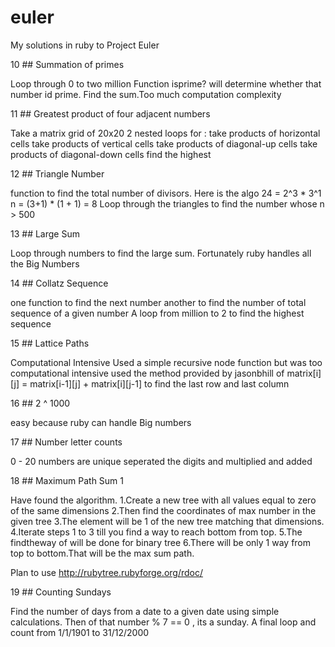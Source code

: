 euler
=====

My solutions in ruby to Project Euler

10 ## Summation of primes

Loop through 0 to two million
Function isprime? will determine whether that number id prime.
Find the sum.Too much computation complexity

11 ## Greatest product of four adjacent numbers

Take a matrix grid of 20x20
2 nested loops for :
take products of horizontal cells
take products of vertical cells
take products of diagonal-up cells
take products of diagonal-down cells
find the highest

12 ## Triangle Number

function to find the total number of divisors.
Here is the algo
24 = 2^3 * 3^1
n =  (3+1) * (1 + 1) = 8
Loop through the triangles to find the number whose n > 500

13 ## Large Sum

Loop through numbers to find the large sum.
Fortunately ruby handles all the Big Numbers

14 ## Collatz Sequence

one function to find the next number
another to find the number of total sequence of a given number
A loop from million to 2 to find the highest sequence

15 ## Lattice Paths

Computational Intensive
Used a simple recursive node function but was too computational intensive
used the method provided by jasonbhill of matrix[i][j] = matrix[i-1][j] + matrix[i][j-1] to find the last row and last column

16 ## 2 ^ 1000

easy because ruby can handle Big numbers

17 ## Number letter counts

0 - 20 numbers are unique 
seperated the digits and multiplied and added

18 ## Maximum Path Sum 1

Have found the algorithm.
1.Create a new tree with all values equal to zero of the same dimensions
2.Then find the coordinates of max number in the given tree
3.The element will be 1 of the new tree matching that dimensions.
4.Iterate steps 1 to 3 till you find a way to reach bottom from top.
5.The findtheway of will be done for binary tree
6.There will be only 1 way from top to bottom.That will be the max sum path.

Plan to use http://rubytree.rubyforge.org/rdoc/

19 ## Counting Sundays

Find the number of days from a date to a given date using simple calculations.
Then of that number % 7 == 0 , its a sunday.
A final loop and count from 1/1/1901 to 31/12/2000

